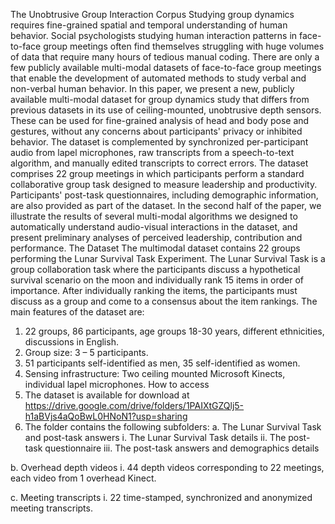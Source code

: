 The Unobtrusive Group Interaction Corpus
Studying group dynamics requires fine-grained spatial and temporal understanding of human behavior. Social psychologists studying human interaction patterns in face-to-face group meetings often find themselves struggling with huge volumes of data that require many hours of tedious manual coding. There are only a few publicly available multi-modal datasets of face-to-face group meetings that enable the development of automated methods to study verbal and non-verbal human behavior.  In this paper, we present a new, publicly available multi-modal dataset for group dynamics study that differs from previous datasets in its use of ceiling-mounted, unobtrusive depth sensors.  These can be used for fine-grained analysis of head and body pose and gestures, without any concerns about participants' privacy or inhibited behavior.  The dataset is complemented by synchronized per-participant audio from lapel microphones, raw transcripts from a speech-to-text algorithm, and manually edited transcripts to correct errors.  The dataset comprises 22 group meetings in which participants perform a standard collaborative group task designed to measure leadership and productivity.  Participants' post-task questionnaires, including demographic information, are also provided as part of the dataset.  In the second half of the paper, we illustrate the results of several multi-modal algorithms we designed to automatically understand audio-visual interactions in the dataset, and present preliminary analyses of perceived leadership, contribution and performance.
The Dataset
The multimodal dataset contains 22 groups performing the Lunar Survival Task Experiment. The Lunar Survival Task is a group collaboration task where the participants discuss a hypothetical survival scenario on the moon and individually rank 15 items in order of importance. After individually ranking the items, the participants must discuss as a group and come to a consensus about the item rankings.
The main features of the dataset are:
1.	22 groups, 86 participants, age groups 18-30 years, different ethnicities, discussions in English.
2.	Group size: 3 – 5 participants.
3.	51 participants self-identified as men, 35 self-identified as women.
4.	Sensing infrastructure: Two ceiling mounted Microsoft Kinects, individual lapel microphones.
How to access 
1.	The dataset is available for download at https://drive.google.com/drive/folders/1PAIXtGZQlj5-h1aBVjs4aQoBwL0HNoN1?usp=sharing
2.	 The folder contains the following subfolders:
a.	The Lunar Survival Task and post-task answers
i.	The Lunar Survival Task details
ii.	The post-task questionnaire
iii.	The post-task answers and demographics details

b.	Overhead depth videos
i.	44 depth videos corresponding to 22 meetings, each video from 1 overhead Kinect.

c.	 Meeting transcripts
i.	22 time-stamped, synchronized and anonymized meeting transcripts.

